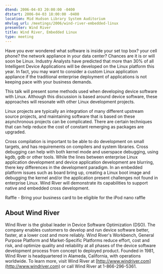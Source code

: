 ```yaml
---
dtend: 2006-04-03 20:00:00 -0400
dtstart: 2006-04-03 18:00:00 -0400
location: Mid Hudson Library System Auditorium
mhvlug_url: /meetings/2006/wind-river-embedded-linux
presenter: Wind River
title: Wind River, Embedded Linux
type: meeting
---
```



Have you ever wondered what software is inside your set top box? your cell phone? the network appliance in your data center? Chances are it is or will soon be Linux. Industry Analysts have predicted that more than 30% of all Intelligent Device Applications will be developed on the Linux platform this year. In fact, you may want to consider a custom Linux application appliance if the traditional enterprise deployment of applications is not keeping pace with your business demands.

This talk will present some methods used when developing device software with Linux. Although this discussion is based around device software, these approaches will resonate with other Linux development projects.

Linux projects are typically an integration of many different upstream source projects, and maintaining software that is based on these asynchronous projects can be complicated. There are certain techniques that can help reduce the cost of constant remerging as packages are upgraded.

Cross compilation is important to be able to do development on small targets, and has requirements on compilers and system libraries. Cross debugging can help with both kernel mode and userspace debugging, using kgdb, gdb or other tools.  While the lines between enterprise Linux application development and device application development are blurring, there key differences in the development paradigm. In an embedded platform issues such as board bring up, creating a Linux boot image and debugging the kernel and/or the application present challenges not found in enterprise Linux. Wind River will demonstrate its capabilities to support native and embedded cross development.

Raffle - Bring your business card to be eligible for the iPod nano raffle

## About Wind River

Wind River is the global leader in Device Software Optimization (DSO). The company enables customers to develop and run device software better, faster, at a lower cost and more reliably. Wind River's Workbench, General Purpose Platform and Market-Specific Platforms reduce effort, cost and risk, and optimize quality and reliability at all phases of the device software development process from concept to deployed product. Founded in 1981, Wind River is headquartered in Alameda, California, with operations worldwide. To learn more, visit Wind River at [http://www.windriver.com](http://www.windriver.com) or call Wind River at 1-866-296-5361.